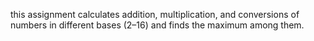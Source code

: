 this assignment calculates addition, multiplication, and conversions of numbers in different bases (2–16) and finds the maximum among them. 
